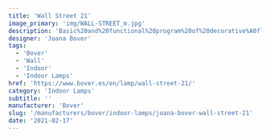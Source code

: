 ```yaml
---
title: 'Wall Street 21'
image_primary: 'img/WALL-STREET_m.jpg'
description: 'Basic%20and%20functional%20program%20of%20decorative%A0fluorescent%20wall%20lamps%20which%20incorporate%20an%A0optimal%20beam%20light%20diffusion%2C%20manually%A0manufactures%20with%20translucent%20ribbon%20or%20cotton%A0fabric.%20Available%20in%20different%20measures%20for%20domestic%A0or%20public%20spaces%20according%20to%20customer%20needs.%0A%0A'
designer: 'Joana Bover'
tags:
  - 'Bover'
  - 'Wall'
  - 'Indoor'
  - 'Indoor Lamps'
href: 'https://www.bover.es/en/lamp/wall-street-21/'
category: 'Indoor Lamps'
subtitle: ''
manufacturer: 'Bover'
slug: '/manufacturers/bover/indoor-lamps/joana-bover-wall-street-21'
date: '2021-02-17'
---
```

